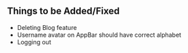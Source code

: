 ## Things to be Added/Fixed
- Deleting Blog feature
- Username avatar on AppBar should have correct alphabet
- Logging out
